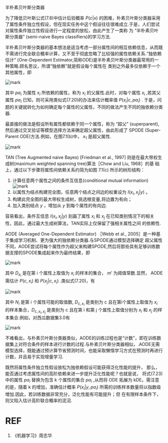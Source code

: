 
半朴素贝叶斯分类器


为了降低贝叶斯公式(7.8)中估计后验概率 $P(c|x)$ 的困难，朴素贝叶斯分类器采用了属性条件独立性假设，但在现实任务中这个假设往往很难成立.于是，人们尝试对属性条件独立性假设进行一定程度的放松，由此产生了一类称 为 “半朴素贝叶斯分类器” (semi-naive Bayes classifiers)的学习方法.

半朴素贝叶斯分类器的基本想法是适当考虑一部分属性间的相互依赖信息，从而既不需进行完全联合概率计算，又不至于彻底忽略了比较强的属性依赖关系.“独依赖估计” (One-Dependent Estimator,简称ODE)是半朴素贝叶斯分类器最常用的一种策略.顾名思议，所谓“独依赖”就是假设每个属性在 类别之外最多仅依赖于一个其他属性，即

![mark](http://pacdb2bfr.bkt.clouddn.com/blog/image/180628/9126dKd1LI.png?imageslim)

其中 $pa_i$ 为属性 $x_i$ 所依赖的属性，称为 $x_i$ 的父属性.此时，对每个属性 $x_i$ ,若其父属性 $pa_i$ 已知，则可采用类似式(7.20)的办法来估计概率值 $P(x_i|c,pa_i)$ . 于是，问题的关键就转化为如何确定每个属性的父属性，不同的做法产生不同的独依赖分类器.

最直接的做法是假设所有属性都依赖于同一个属性，称为 “超父” (superparent), 然后通过交叉验证等模型选择方法来确定超父属性，由此形成了 SPODE (Super-Parent ODE)方法.例如，在图7.1(b)中， $x_1$ 是超父属性.


![mark](http://pacdb2bfr.bkt.clouddn.com/blog/image/180628/ak2lc8F694.png?imageslim)


TAN (Tree Augmented naive Bayes) [Friedman et al., 1997] 则是在最大带权生成树(maximum weighted spanning tree)算法［Chow and Liu, 1968］的基 础上，通过以下步骤将属性间依赖关系约简为如图 7.1(c) 所示的树形结构：
1. 计算任意两个属性之间的条件互信息(conditional mutual information)
![mark](http://pacdb2bfr.bkt.clouddn.com/blog/image/180628/GK6fc1fc3F.png?imageslim)
2. 以属性为结点构建完全图，任意两个结点之间边的权重设为  $I(x_i,x_j|y)$ 。
3. 构建此完全图的最大带权生成树，挑选根变量,将边置为有向；
4. 加入类别结点 $y$ ，增加从 $y$ 到每个属性的有向边.

容易看出，条件互信息  $I(x_i,x_j|y)$  刻画了属性 $x_i$ 和 $x_j$ 在已知类别情况下的相关性，因此，通过最大生成树算法，TAN实际上仅保留了强相关属性之间 的依赖性.


AODE (Averaged One-Dependent Estimator) ［Webb et al., 2005］是一种基于集成学习机制、更为强大的独依赖分类器.与SPODE通过模型选择确定 超父属性不同，AODE尝试将每个属性作为超父来构建SPODE,然后将那些具有足够训练数据支撑的SPODE集成起来作为最终结果，即

![mark](http://pacdb2bfr.bkt.clouddn.com/blog/image/180628/j3mAjbAjFG.png?imageslim)



其中 $D_{x_i}$ 是在第 i 个属性上取值为 $x_i$ 的样本的集合， $m'$ 为阈值常数.显然， AODE需估计 $P(c,x_i)$ 和 $P(x_j|c,x_i)$ .类似式(7.20)，有

![mark](http://pacdb2bfr.bkt.clouddn.com/blog/image/180628/2kL6CcL3hL.png?imageslim)


其中 $N_i$ 是第 i 个属性可能的取值数, $D_{c,x_i}$ 是类别为 c 且在第i个属性上取值为 $x_i$ 的样本集合，$D_{c,x_i,x_j}$ 是类别为 c 且在第 i 和第 j 个属性上取值分别为 $x_i$ 和 $x_j$ 的样本集合.例如，对西瓜数据集3.0有

![mark](http://pacdb2bfr.bkt.clouddn.com/blog/image/180628/9d91Dlf4Ej.png?imageslim)

不难看出，与朴素贝叶斯分类器类似，AODE的训练过程也是“计数”，即在训练数据集上对符合条件的样本进行计数的过程.与朴素贝叶斯分类器相似，.AODE无需模型选择，既能通过预计算节省预测时间，也能采取懒惰学习方式在预测时再进行计数，并且易于实现增量学习.


既然将属性条件独立性假设放松为独依赖假设可能获得泛化性能的提升， 那么，能否通过考虑属性间的高阶依赖来进一步提升泛化性能呢？也就是说， 将式(7.23)中的属性 $pa_i$ 替换为包含 k 个属性的集合 $pa_i$ ,从而将 ODE 拓展为 kDE。需注意的是，隨着 k 的增加，准确估计概率 $P(x_i|y,pa_i)$ 所需的训练样本数量将以指数级增加.因此，若训练数据非常充分，泛化性能有可能提升；但 在有限样本条件下，则又陷入估计高阶联合概率的泥沼.






# REF
1. 《机器学习》周志华

